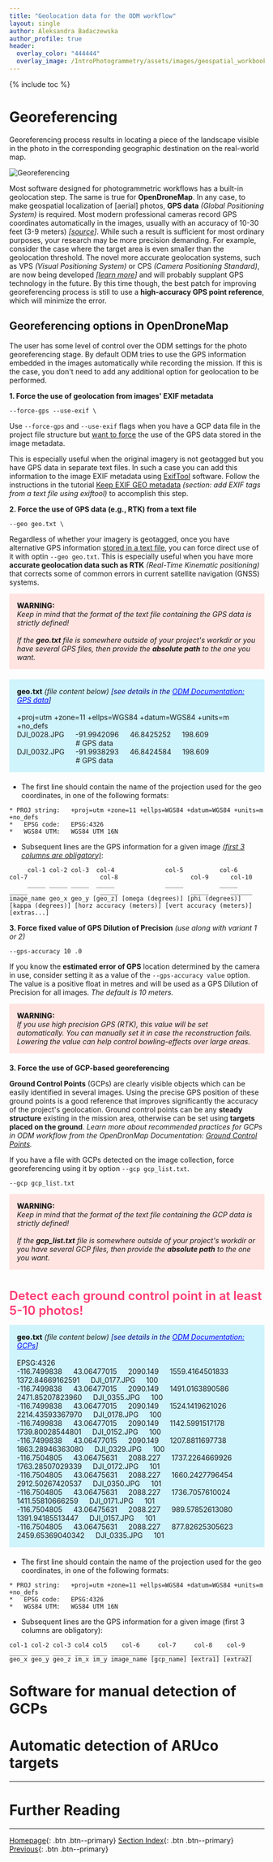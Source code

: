 ```yaml
---
title: "Geolocation data for the ODM workflow"
layout: single
author: Aleksandra Badaczewska
author_profile: true
header:
  overlay_color: "444444"
  overlay_image: /IntroPhotogrammetry/assets/images/geospatial_workbook_banner.png
---
```


{% include toc %}

# Georeferencing

Georeferencing process results in locating a piece of the landscape visible in the photo in the corresponding geographic destination on the real-world map.

![Georeferencing](../assets/images/georeferencing.png)

Most software designed for photogrammetric workflows has a built-in geolocation step. The same is true for <b>OpenDroneMap</b>.
In any case, to make geospatial localization of [aerial] photos, **GPS data** *(Global Positioning System)* is required. Most modern professional cameras record GPS coordinates automatically in the images, usually with an accuracy of 10-30 feet (3-9 meters) *[[source](https://www.blog.jimdoty.com/?p=14661)]*. While such a result is sufficient for most ordinary purposes, your research may be more precision demanding. For example, consider the case where the target area is even smaller than the geolocation threshold. The novel more accurate geolocation systems, such as VPS *(Visual Positioning System)* or CPS *(Camera Positioning Standard)*, are now being developed *[[learn more](https://www.mosaic51.com/community/alternative-to-gps-how-to-get-better-accuracy/)]* and will probably supplant GPS technology in the future. By this time though, the best patch for improving georeferencing process is still to use a **high-accuracy GPS point reference**, which will minimize the error.


## Georeferencing options in OpenDroneMap

The user has some level of control over the ODM settings for the photo georeferencing stage. By default ODM tries to use the GPS information embedded in the images automatically while recording the mission. If this is the case, you don't need to add any additional option for geolocation to be performed.

**1. Force the use of geolocation from images' EXIF metadata**

```
--force-gps --use-exif \
```

Use `--force-gps` and `--use-exif` flags when you have a GCP data file in the project file structure but <u>want to force</u> the use of the GPS data stored in the image metadata.

This is especially useful when the original imagery is not geotagged but you have GPS data in separate text files. In such a case you can add this information to the image EXIF metadata using [ExifTool](https://exiftool.org) software. Follow the instructions in the tutorial [Keep EXIF GEO metadata](https://geospatial.101workbook.org/IntroPhotogrammetry/OpenDroneMap/00-IntroODM#keep-exif-geo-metadata) *(section: add EXIF tags from a text file using exiftool)* to accomplish this step.

**2. Force the use of GPS data (e.g., RTK) from a text file**

```
--geo geo.txt \
```

Regardless of whether your imagery is geotagged, once you have alternative GPS information <u>stored in a text file</u>, you can force direct use of it with optin `--geo geo.txt`. This is especially useful when you have more **accurate geolocation data such as RTK** *(Real-Time Kinematic positioning)* that corrects some of common errors in current satellite navigation (GNSS) systems.

<div style="background: mistyrose; padding: 15px; margin-bottom: 20px;">
<span style="font-weight:800;">WARNING:</span>
<br><span style="font-style:italic;">
Keep in mind that the format of the text file containing the GPS data is strictly defined! <br><br>
If the <b>geo.txt</b> file is somewhere outside of your project's workdir or you have several GPS files, then provide the <b>absolute path</b> to the one you want.
</span>
</div>

<div style="background: #cff4fc; padding: 15px; margin-bottom: 20px;">
<span style="font-weight:800;">geo.txt</span> <i>(file content below)</i></span>
<span style="color:navy;"><i>[see details in the <a href="https://docs.opendronemap.org/geo/#image-geolocation-files" style="color: blue;">ODM Documentation: GPS data</a>]</i></span>
<br><br>
+proj=utm +zone=11 +ellps=WGS84 +datum=WGS84 +units=m +no_defs<br>
DJI_0028.JPG &emsp; -91.9942096 &emsp; 46.8425252 &emsp; 198.609 &emsp;&emsp;&emsp;&emsp;&emsp;&emsp;&emsp;&emsp; # GPS data <br>
DJI_0032.JPG &emsp; -91.9938293 &emsp; 46.8424584 &emsp; 198.609 &emsp;&emsp;&emsp;&emsp;&emsp;&emsp;&emsp;&emsp; # GPS data <br>
</div>

* The first line should contain the name of the projection used for the geo coordinates, in one of the following formats:

```
* PROJ string:   +proj=utm +zone=11 +ellps=WGS84 +datum=WGS84 +units=m +no_defs
*   EPSG code:   EPSG:4326
*   WGS84 UTM:   WGS84 UTM 16N
```

* Subsequent lines are the GPS information for a given image <u><i>(first 3 columns are obligatory)</i></u>:

```
     col-1 col-2 col-3  col-4              col-5          col-6             col-7                    col-8                    col-9      col-10
     _____ _____ _____  _____              _____          _____             _____                    _____                    _____      ______
image_name geo_x geo_y [geo_z] [omega (degrees)] [phi (degrees)] [kappa (degrees)] [horz accuracy (meters)] [vert accuracy (meters)] [extras...]
```


**3. Force fixed value of GPS Dilution of Precision** *(use along with variant 1 or 2)*

```
--gps-accuracy 10 .0
```

If you know the **estimated error of GPS** location determined by the camera in use, consider setting it as a value of the `--gps-accuracy value` option. The value is a positive float in metres and will be used as a GPS Dilution of Precision for all images. *The default is 10 meters.*

<div style="background: mistyrose; padding: 15px; margin-bottom: 20px;">
<span style="font-weight:800;">WARNING:</span>
<br><span style="font-style:italic;">
If you use high precision GPS (RTK), this value will be set automatically. You can manually set it in case the reconstruction fails. Lowering the value can help control bowling-effects over large areas.
</span>
</div>

**3. Force the use of GCP-based georeferencing**

**Ground Control Points** (GCPs) are clearly visible objects which can be easily identified in several images. Using the precise GPS position of these ground points is a good reference that improves significantly the accuracy of the project's geolocation. Ground control points can be any **steady structure** existing in the mission area, otherwise can be set using **targets placed on the ground**. *Learn more about recommended practices for GCPs in ODM workflow from the OpenDronMap Documentation: [Ground Control Points](https://docs.opendronemap.org/gcp/#ground-control-points).*

If you have a file with GCPs detected on the image collection, force georeferencing using it by option `--gcp gcp_list.txt`.

```
--gcp gcp_list.txt
```



<div style="background: mistyrose; padding: 15px; margin-bottom: 20px;">
<span style="font-weight:800;">WARNING:</span>
<br><span style="font-style:italic;">
Keep in mind that the format of the text file containing the GCP data is strictly defined! <br><br>
If the <b>gcp_list.txt</b> file is somewhere outside of your project's workdir or you have several GCP files, then provide the <b>absolute path</b> to the one you want.
</span>
</div>

<br><span style="color: #ff3870;font-weight: 600; font-size:24px;">
Detect each ground control point in at least 5-10 photos!
</span><br>


<div style="background: #cff4fc; padding: 15px; margin-bottom: 20px;">
<span style="font-weight:800;">geo.txt</span> <i>(file content below)</i></span>
<span style="color:navy;"><i>[see details in the <a href="https://docs.opendronemap.org/gcp/#ground-control-points" style="color: blue;">ODM Documentation: GCPs</a>]</i></span>
<br><br>
EPSG:4326 <br>
-116.7499838 &emsp; 43.06477015 &emsp; 2090.149 &emsp; 1559.4164501833 &emsp; 1372.84669162591 &emsp; DJI_0177.JPG &emsp; 100 <br>
-116.7499838 &emsp; 43.06477015 &emsp; 2090.149 &emsp; 1491.0163890586 &emsp; 2471.85207823960 &emsp; DJI_0355.JPG &emsp; 100 <br>
-116.7499838 &emsp; 43.06477015 &emsp; 2090.149 &emsp; 1524.1419621026 &emsp; 2214.43593367970 &emsp; DJI_0178.JPG &emsp; 100 <br>
-116.7499838 &emsp; 43.06477015 &emsp; 2090.149 &emsp; 1142.5991517178 &emsp; 1739.80028544801 &emsp; DJI_0152.JPG &emsp; 100 <br>
-116.7499838 &emsp; 43.06477015 &emsp; 2090.149 &emsp; 1207.8811697738 &emsp; 1863.28946363080 &emsp; DJI_0329.JPG &emsp; 100 <br>
-116.7504805 &emsp; 43.06475631 &emsp; 2088.227 &emsp; 1737.2264669926 &emsp; 1763.28507029339 &emsp; DJI_0172.JPG &emsp; 101 <br>
-116.7504805 &emsp; 43.06475631 &emsp; 2088.227 &emsp; 1660.2427796454 &emsp; 2912.50267420537 &emsp; DJI_0350.JPG &emsp; 101 <br>
-116.7504805 &emsp; 43.06475631 &emsp; 2088.227 &emsp; 1736.7057610024 &emsp; 1411.55810666259 &emsp; DJI_0171.JPG &emsp; 101 <br>
-116.7504805 &emsp; 43.06475631 &emsp; 2088.227 &emsp; 989.57852613080 &emsp; 1391.94185513447 &emsp; DJI_0157.JPG &emsp; 101 <br>
-116.7504805 &emsp; 43.06475631 &emsp; 2088.227 &emsp; 877.82625305623 &emsp; 2459.65369040342 &emsp; DJI_0335.JPG &emsp; 101 <br>
</div>

* The first line should contain the name of the projection used for the geo coordinates, in one of the following formats:

```
* PROJ string:   +proj=utm +zone=11 +ellps=WGS84 +datum=WGS84 +units=m +no_defs
*   EPSG code:   EPSG:4326
*   WGS84 UTM:   WGS84 UTM 16N
```

* Subsequent lines are the GPS information for a given image (first 3 columns are obligatory):

```
col-1 col-2 col-3 col4 col5    col-6     col-7     col-8    col-9
_____ _____ _____ ____ ____ __________ __________ ________ ________
geo_x geo_y geo_z im_x im_y image_name [gcp_name] [extra1] [extra2]
```


# Software for manual detection of GCPs

# Automatic detection of ARUco targets


___
# Further Reading
<!-- * [Command-line ODM modules](02-ODM-modules) -->


___

[Homepage](../index.md){: .btn  .btn--primary}
[Section Index](../00-IntroPhotogrammetry-LandingPage){: .btn  .btn--primary}
[Previous](02-ODM-modules){: .btn  .btn--primary}
<!-- [Next](){: .btn  .btn--primary} -->

